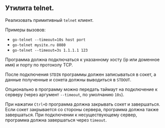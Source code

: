 ## Утилита telnet.

Реализовать примитивный `telnet` клиент.        

Примеры вызовов:
* `go-telnet --timeout=10s host port`
* `go-telnet mysite.ru 8080` 
* `go-telnet --timeout=3s 1.1.1.1 123`

Программа должна подключаться к указанному хосту (ip или доменное имя) и порту по протоколу TCP.

После подключения `STDIN` программы должен записываться в сокет, а данные полученные и сокета должны выводиться в `STDOUT`.

Опционально в программу можно передать таймаут на подключение к серверу (через аргумент `--timeout`, по умолчанию `10s`).

При нажатии `Ctrl+D` программа должна закрывать сокет и завершаться. Если сокет закрывается со стороны сервера, программа должна также завершаться. При подключении к несуществующему сервер, программа должна завершаться через `timeout`.
